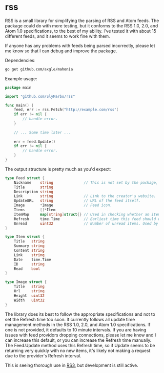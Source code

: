 rss
=====

RSS is a small library for simplifying the parsing of RSS and Atom feeds.
The package could do with more testing, but it conforms to the RSS 1.0, 2.0, and Atom 1.0
specifications, to the best of my ability. I've tested it with about 15 different feeds,
and it seems to work fine with them.

If anyone has any problems with feeds being parsed incorrectly, please let me know so that
I can debug and improve the package.

Dependencies:
```bash
go get github.com/axgle/mahonia
```

Example usage:
```go
package main

import "github.com/SlyMarbo/rss"

func main() {
	feed, err := rss.Fetch("http://example.com/rss")
	if err != nil {
		// handle error.
	}
	
	// ... Some time later ...
	
	err = feed.Update()
	if err != nil {
		// handle error.
	}
}
```

The output structure is pretty much as you'd expect:
```go
type Feed struct {
	Nickname    string              // This is not set by the package, but could be helpful.
	Title       string
	Description string
	Link        string              // Link to the creator's website.
	UpdateURL   string              // URL of the feed itself.
	Image       *Image              // Feed icon.
	Items       []*Item
	ItemMap     map[string]struct{} // Used in checking whether an item has been seen before.
	Refresh     time.Time           // Earliest time this feed should next be checked.
	Unread      uint32              // Number of unread items. Used by aggregators.
}

type Item struct {
	Title   string
	Summary string
	Content string
	Link    string
	Date    time.Time
	ID      string
	Read    bool
}

type Image struct {
	Title   string
	Url     string
	Height  uint32
	Width   uint32
}
```

The library does its best to follow the appropriate specifications and not to set the Refresh time
too soon. It currently follows all update time management methods in the RSS 1.0, 2.0, and Atom 1.0
specifications. If one is not provided, it defaults to 10 minute intervals. If you are having issues
with feed providors dropping connections, please let me know and I can increase this default, or you
can increase the Refresh time manually. The Feed.Update method uses this Refresh time, so if Update
seems to be returning very quickly with no new items, it's likely not making a request due to the
provider's Refresh interval.

This is seeing thorough use in [RS3][1], but development is still active.


[1]: https://github.com/SlyMarbo/rs3        "RS3"
